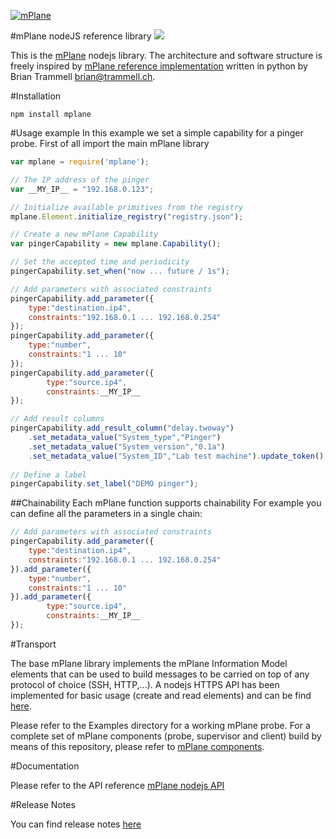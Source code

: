 [![mPlane](http://www.ict-mplane.eu/sites/default/files//public/mplane_final_256x_0.png)](http://www.ict-mplane.eu/)

#mPlane nodeJS reference library 
[![](https://travis-ci.org/finvernizzi/mplane.svg)](https://travis-ci.org/finvernizzi/mplane)


This is the [mPlane](http://www.ict-mplane.eu/) nodejs library. 
The architecture and software structure is freely inspired by [mPlane reference implementation](http://fp7mplane.github.io/protocol-ri/) written in python by Brian Trammell <brian@trammell.ch>.


#Installation

`npm install mplane`

#Usage example
In this example we set a simple capability for a pinger probe. First of all import the main mPlane library

```javascript
var mplane = require('mplane');

// The IP address of the pinger
var __MY_IP__ = "192.168.0.123";

// Initialize available primitives from the registry
mplane.Element.initialize_registry("registry.json");

// Create a new mPlane Capability
var pingerCapability = new mplane.Capability();

// Set the accepted time and periodicity
pingerCapability.set_when("now ... future / 1s");

// Add parameters with associated constraints
pingerCapability.add_parameter({
    type:"destination.ip4",
    constraints:"192.168.0.1 ... 192.168.0.254"
});
pingerCapability.add_parameter({
    type:"number",
    constraints:"1 ... 10"
});
pingerCapability.add_parameter({
        type:"source.ip4",
        constraints:__MY_IP__
});

// Add result columns
pingerCapability.add_result_column("delay.twoway")
    .set_metadata_value("System_type","Pinger")
    .set_metadata_value("System_version","0.1a")
    .set_metadata_value("System_ID","Lab test machine").update_token();
    
// Define a label
pingerCapability.set_label("DEMO pinger");
```

##Chainability
Each mPlane function supports chainability
For example you can define all the parameters in a single chain:
 
```javascript
// Add parameters with associated constraints
pingerCapability.add_parameter({
    type:"destination.ip4",
    constraints:"192.168.0.1 ... 192.168.0.254"
}).add_parameter({
    type:"number",
    constraints:"1 ... 10"
}).add_parameter({
        type:"source.ip4",
        constraints:__MY_IP__
});
```


#Transport

The base mPlane library implements the mPlane Information Model elements that can be used to build messages to be carried on top of any protocol of choice (SSH, HTTP,...).
A nodejs HTTPS API has been implemented for basic usage (create and read elements) and can be find [here](https://github.com/finvernizzi/mplane_http_transport.git).

Please refer to the Examples directory for a working mPlane probe.
For a complete set of mPlane components (probe, supervisor and client) build by means of this repository, please refer to [mPlane components](https://github.com/finvernizzi/mplane_components).

#Documentation

Please refer to the API reference [mPlane nodejs API](http://finvernizzi.github.io/mplane/)

#Release Notes

You can find release notes [here](https://github.com/finvernizzi/mplane/blob/workInProgress/release_notes.md)